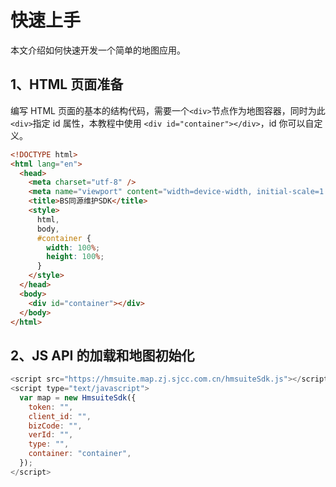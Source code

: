 # 快速上手

本文介绍如何快速开发一个简单的地图应用。

## 1、HTML 页面准备

编写 HTML 页面的基本的结构代码，需要一个`<div>`节点作为地图容器，同时为此`<div>`指定 id 属性，本教程中使用 `<div id="container"></div>`，id 你可以自定义。

```html
<!DOCTYPE html>
<html lang="en">
  <head>
    <meta charset="utf-8" />
    <meta name="viewport" content="width=device-width, initial-scale=1.0" />
    <title>BS同源维护SDK</title>
    <style>
      html,
      body,
      #container {
        width: 100%;
        height: 100%;
      }
    </style>
  </head>
  <body>
    <div id="container"></div>
  </body>
</html>
```

## 2、JS API 的加载和地图初始化

```js
<script src="https://hmsuite.map.zj.sjcc.com.cn/hmsuiteSdk.js"></script>
<script type="text/javascript">
  var map = new HmsuiteSdk({
    token: "",
    client_id: "",
    bizCode: "",
    verId: "",
    type: "",
    container: "container",
  });
</script>
```
